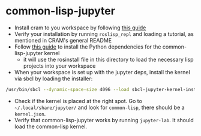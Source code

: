 # common-lisp-jupyter

* Install cram to you workspace by following [this guide](https://cram-system.org/installation)
* Verify your installation by running `roslisp_repl` and loading a tutorial, as mentioned in CRAM's general README
* Follow [this guide](https://cram-system.org/tutorials/advanced/jupyter) to install the Python dependencies for the common-lisp-jupyter kernel
  * it will use the rosinstall file in this directory to load the necessary lisp projects into your workspace
* When your workspace is set up with the jupyter deps, install the kernel via sbcl by loading the installer:

```bash
/usr/bin/sbcl --dynamic-space-size 4096 --load sbcl-jupyter-kernel-installer.lisp
```

* Check if the kernel is placed at the right spot. Go to `~/.local/share/jupyter/` and look for `common-lisp`, there should be a `kernel.json`.
* Verify that common-lisp-jupyter works by running `jupyter-lab`. It should load the common-lisp kernel.